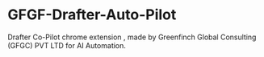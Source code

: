 # GFGF-Drafter-Auto-Pilot
Drafter Co-Pilot chrome extension , made by Greenfinch Global Consulting (GFGC) PVT LTD for AI Automation.
